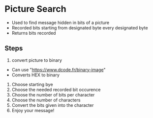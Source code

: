 # Picture Search

- Used to find message hidden in bits of a picture
- Recorded bits starting from designated byte every designated byte
- Returns bits recorded

## Steps
1. convert picture to binary
  - Can use "https://www.dcode.fr/binary-image"
  - Converts HEX to binary
1. Choose starting bye
1. Choose the needed recorded bit occurence
1. Choose the number of bits per character
1. Choose the number of characters
1. Convert the bits given into the character
1. Enjoy your message!
